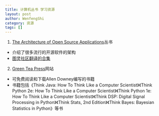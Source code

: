 ```yaml
---
title: 计算机丛书 学习资源
layout: post
author: WenfengShi
category: 资源
tags: []
---
```


1. [The Architecture of Open Source Applications](http://www.aosabook.org/en/index.html)丛书
- 介绍了很多流行的开源软件的架构
- [图灵社区翻译的合集](http://www.ituring.com.cn/minibook/19)

2. [Green Tea Press](http://greenteapress.com/wp/)网站
- 可免费阅读和下载Allen Downey编写的书籍
- 书籍包括《Think Java: How To Think Like a Computer Scientist》《Think Python 2e: How To Think Like a Computer Scientist》《Think Python 1e: How To Think Like a Computer Scientist》《Think DSP: Digital Signal Processing in Python》《Think Stats, 2nd Edition》《Think Bayes: Bayesian Statistics in Python》等书
